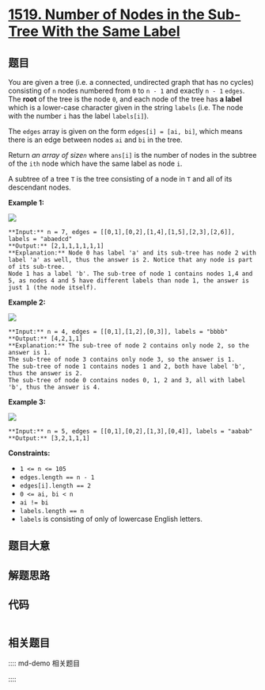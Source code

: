 # [1519. Number of Nodes in the Sub-Tree With the Same Label](https://leetcode.com/problems/number-of-nodes-in-the-sub-tree-with-the-same-label)

## 题目

You are given a tree (i.e. a connected, undirected graph that has no cycles)
consisting of `n` nodes numbered from `0` to `n - 1` and exactly `n - 1`
`edges`. The **root** of the tree is the node `0`, and each node of the tree
has **a label** which is a lower-case character given in the string `labels`
(i.e. The node with the number `i` has the label `labels[i]`).

The `edges` array is given on the form `edges[i] = [ai, bi]`, which means
there is an edge between nodes `ai` and `bi` in the tree.

Return _an array of size`n`_ where `ans[i]` is the number of nodes in the
subtree of the `ith` node which have the same label as node `i`.

A subtree of a tree `T` is the tree consisting of a node in `T` and all of its
descendant nodes.



**Example 1:**

![](https://assets.leetcode.com/uploads/2020/07/01/q3e1.jpg)

    
    
    **Input:** n = 7, edges = [[0,1],[0,2],[1,4],[1,5],[2,3],[2,6]], labels = "abaedcd"
    **Output:** [2,1,1,1,1,1,1]
    **Explanation:** Node 0 has label 'a' and its sub-tree has node 2 with label 'a' as well, thus the answer is 2. Notice that any node is part of its sub-tree.
    Node 1 has a label 'b'. The sub-tree of node 1 contains nodes 1,4 and 5, as nodes 4 and 5 have different labels than node 1, the answer is just 1 (the node itself).
    

**Example 2:**

![](https://assets.leetcode.com/uploads/2020/07/01/q3e2.jpg)

    
    
    **Input:** n = 4, edges = [[0,1],[1,2],[0,3]], labels = "bbbb"
    **Output:** [4,2,1,1]
    **Explanation:** The sub-tree of node 2 contains only node 2, so the answer is 1.
    The sub-tree of node 3 contains only node 3, so the answer is 1.
    The sub-tree of node 1 contains nodes 1 and 2, both have label 'b', thus the answer is 2.
    The sub-tree of node 0 contains nodes 0, 1, 2 and 3, all with label 'b', thus the answer is 4.
    

**Example 3:**

![](https://assets.leetcode.com/uploads/2020/07/01/q3e3.jpg)

    
    
    **Input:** n = 5, edges = [[0,1],[0,2],[1,3],[0,4]], labels = "aabab"
    **Output:** [3,2,1,1,1]
    



**Constraints:**

  * `1 <= n <= 105`
  * `edges.length == n - 1`
  * `edges[i].length == 2`
  * `0 <= ai, bi < n`
  * `ai != bi`
  * `labels.length == n`
  * `labels` is consisting of only of lowercase English letters.


## 题目大意

## 解题思路

## 代码

```javascript

```

## 相关题目

:::: md-demo 相关题目

::::

